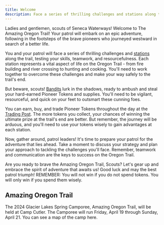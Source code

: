 ```yaml
---
title: Welcome
description: Face a series of thrilling challenges and stations along the Oregon Trail, testing your skills, teamwork, and resourcefulness.
---
```


Ladies and gentlemen, scouts of Seneca Waterways! Welcome to The Amazing Oregon Trail! Your patrol will embark on an epic adventure, following in the footsteps of the brave pioneers who journeyed westward in search of a better life.

You and your patrol will face a series of thrilling challenges and [stations](/stations/) along the trail, testing your skills, teamwork, and resourcefulness. Each
station represents a vital aspect of life on the Oregon Trail - from fire building and river crossing to hunting and cooking. You'll need to work
together to overcome these challenges and make your way safely to the trail's end.

But beware, scouts! [Bandits](/bandits/) lurk in the shadows, ready to ambush and steal
your hard-earned Pioneer Tokens and supplies. You'll need to be vigilant,
resourceful, and quick on your feet to outsmart these cunning foes.

You can earn, buy, and trade Pioneer Tokens throughout the day at the
[Trading Post](/stations/trading-post/). The more tokens you collect, your chances of winning the
ultimate prize at the trail's end are better. But remember, the journey will
be arduous, and you'll need to use your tokens wisely to gain advantages at
each station.

Now, gather around, patrol leaders! It's time to prepare your patrol for the
adventure that lies ahead. Take a moment to discuss your strategy and plan
your approach to tackling the challenges you'll face. Remember, teamwork and
communication are the keys to success on the Oregon Trail.

Are you ready to brave the Amazing Oregon Trail, Scouts? Let's gear up and
embrace the spirit of adventure that awaits us! Good luck and may the best
patrol triumph! REMEMBER: You will not win if you do not spend tokens. You
will only win if you spend them wisely.

## Amazing Oregon Trail

The 2024 Glacier Lakes Spring Camporee, Amazing Oregon Trail, will be held at Camp Cutler. The Camporee will run Friday, April 19 through Sunday, April 21. You can see a map of the camp here.
